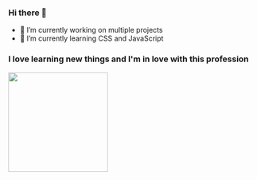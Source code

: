 ### Hi there 👋

- 🔭 I’m currently working on multiple projects
- 🌱 I’m currently learning CSS and JavaScript


### I love learning new things and I'm in love with this profession 

<img height="200px" src="https://media.giphy.com/media/L1R1tvI9svkIWwpVYr/giphy.gif"/>
